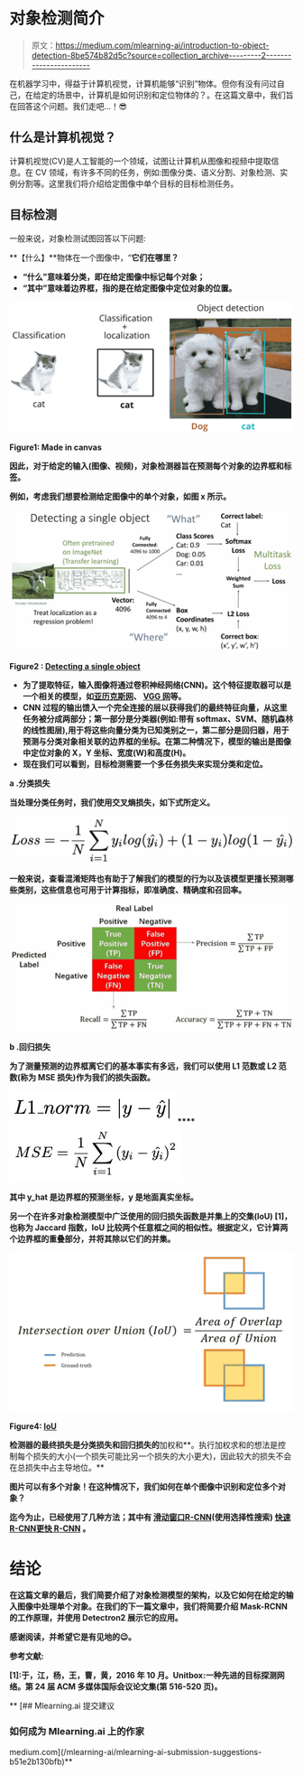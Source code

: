# 对象检测简介

> 原文：<https://medium.com/mlearning-ai/introduction-to-object-detection-8be574b82d5c?source=collection_archive---------2----------------------->

在机器学习中，得益于计算机视觉，计算机能够“识别”物体。但你有没有问过自己，在给定的场景中，计算机是如何识别和定位物体的？。在这篇文章中，我们旨在回答这个问题。我们走吧…！😎

## 什么是计算机视觉？

计算机视觉(CV)是人工智能的一个领域，试图让计算机从图像和视频中提取信息。在 CV 领域，有许多不同的任务，例如:图像分类、语义分割、对象检测、实例分割等。这里我们将介绍给定图像中单个目标的目标检测任务。

## 目标检测

一般来说，对象检测试图回答以下问题:

**【什么】**物体在一个图像中，“**它们在哪里？**

*   **“什么”意味着分类，即在给定图像中标记每个对象；**
*   **“其中”意味着边界框，指的是在给定图像中定位对象的位置。**

**![](img/f1ed2cb284ac76219ed6bbe992f7844b.png)**

**Figure1: Made in canvas**

**因此，对于给定的输入(图像、视频)，对象检测器旨在预测每个对象的边界框和标签。**

**例如，考虑我们想要检测给定图像中的单个对象，如图 x 所示。**

**![](img/0946de71a73f211c7d63ecccfd92b8e9.png)**

**Figure2 : [Detecting a single object](https://project.inria.fr/bigvisdata/files/2020/01/cs231n_2019_lecture12_detection.pdf)**

*   **为了提取特征，输入图像将通过卷积神经网络(CNN)。这个特征提取器可以是一个相关的模型，如[亚历克斯网](https://papers.nips.cc/paper/2012/hash/c399862d3b9d6b76c8436e924a68c45b-Abstract.html)、 [VGG 网](https://arxiv.org/abs/1409.1556)等。**
*   **CNN 过程的输出馈入一个完全连接的层以获得我们的最终特征向量，从这里任务被分成两部分；第一部分是分类器(例如:带有 softmax、SVM、随机森林的线性图层),用于将这些向量分类为已知类别之一，第二部分是回归器，用于预测与分类对象相关联的边界框的坐标。在第二种情况下，模型的输出是图像中定位对象的 X，Y 坐标、宽度(W)和高度(H)。**
*   **现在我们可以看到，目标检测需要一个多任务损失来实现分类和定位。**

****a .分类损失****

**当处理分类任务时，我们使用交叉熵损失，如下式所定义。**

**![](img/937b8e3447001aa4ba4662cd4b7feb0d.png)**

**一般来说，查看混淆矩阵也有助于了解我们的模型的行为以及该模型更擅长预测哪些类别，这些信息也可用于计算指标，即准确度、精确度和召回率。**

**![](img/4e35aabcd855eda84dd82a2f16eca3ac.png)**

****b .回归损失****

**为了测量预测的边界框离它们的基本事实有多远，我们可以使用 L1 范数或 L2 范数(称为 MSE 损失)作为我们的损失函数。**

**![](img/7e0b66f43732b6f943bd9946d7a18749.png)****![](img/b7a2685e0378d349ddf10a1d8077e1b5.png)**

**其中 y_hat 是边界框的预测坐标，y 是地面真实坐标。**

**另一个在许多对象检测模型中广泛使用的回归损失函数是并集上的交集(IoU) [1]，也称为 Jaccard 指数，IoU 比较两个任意框之间的相似性。根据定义，它计算两个边界框的重叠部分，并将其除以它们的并集。**

**![](img/251078ba7740380cdd286f69edd5ae2d.png)**

**Figure4: [IoU](https://www.kaggle.com/c/3d-object-detection-for-autonomous-vehicles/overview/evaluation)**

**检测器的最终损失是分类损失和回归损失的**加权和**。执行加权求和的想法是控制每个损失的大小(一个损失可能比另一个损失的大小更大)，因此较大的损失不会在总损失中占主导地位。**

****图片可以有多个对象！在这种情况下，我们如何在单个图像中识别和定位多个对象？****

**迄今为止，已经使用了几种方法；其中有 [**滑动窗口**](https://ieeexplore.ieee.org/abstract/document/655647)[**R-CNN**](https://arxiv.org/abs/1311.2524)(使用选择性搜索) [**快速 R-CNN**](https://arxiv.org/abs/1504.08083)[**更快 R-CNN**](https://arxiv.org/abs/1506.01497) 。**

# **结论**

**在这篇文章的最后，我们简要介绍了对象检测模型的架构，以及它如何在给定的输入图像中处理单个对象。在我们的下一篇文章中，我们将简要介绍 Mask-RCNN 的工作原理，并使用 Detectron2 展示它的应用。**

**感谢阅读，并希望它是有见地的😉。**

****参考文献:****

**[1]:于，江，杨，王，曹，黄，2016 年 10 月。Unitbox:一种先进的目标探测网络。第 24 届 ACM 多媒体国际会议论文集(第 516-520 页)。**

**[](/mlearning-ai/mlearning-ai-submission-suggestions-b51e2b130bfb) [## Mlearning.ai 提交建议

### 如何成为 Mlearning.ai 上的作家

medium.com](/mlearning-ai/mlearning-ai-submission-suggestions-b51e2b130bfb)**